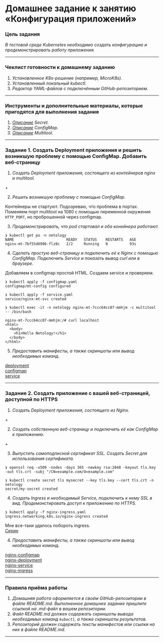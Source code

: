 # Домашнее задание к занятию «Конфигурация приложений»

### Цель задания

_В тестовой среде Kubernetes необходимо создать конфигурацию и продемонстрировать работу приложения._  

------

### Чеклист готовности к домашнему заданию

1. _Установленное K8s-решение (например, MicroK8s)._  
2. _Установленный локальный kubectl._  
3. _Редактор YAML-файлов с подключённым GitHub-репозиторием._  

------

### Инструменты и дополнительные материалы, которые пригодятся для выполнения задания

1. _[Описание](https://kubernetes.io/docs/concepts/configuration/secret/) Secret._  
2. _[Описание](https://kubernetes.io/docs/concepts/configuration/configmap/) ConfigMap._  
3. _[Описание](https://github.com/wbitt/Network-MultiTool) Multitool._  

------

### Задание 1. Создать Deployment приложения и решить возникшую проблему с помощью ConfigMap. Добавить веб-страницу

1. _Создать Deployment приложения, состоящего из контейнеров nginx и multitool._  
  
\+
  
2. _Решить возникшую проблему с помощью ConfigMap._  
  
Контейнеры не стартуют. Подозреваю, что проблема в портах. Поменяем порт multitool на 1080 с помощью переменной окружения `HTTP_PORT`, но проброшенной через configmap.

3. _Продемонстрировать, что pod стартовал и оба конейнера работают._  
  
```
❯ kubectl get po -n netology
NAME                        READY   STATUS    RESTARTS   AGE
nginx-mt-7bf55d6996-flz8c   2/2     Running   0          93s
```
  
4. _Сделать простую веб-страницу и подключить её к Nginx с помощью ConfigMap. Подключить Service и показать вывод curl или в браузере._  
  
Добавляем в configmap простой HTML. Создаем service и проверяем.

```
❯ kubectl apply -f configmap.yaml
configmap/mt-config configured

❯ kubectl apply -f service.yaml
service/nginx-mt-svc created

❯ kubectl exec -it -n netology nginx-mt-7ccc64cc87-mmhjm -c multitool -- /bin/bash

nginx-mt-7ccc64cc87-mmhjm:/# curl localhost
<html>
  <body>
    <h1>Hello Netology!</h1>
  </body>
</html>
```
  
5. _Предоставить манифесты, а также скриншоты или вывод необходимых команд._  
  
[deployment](./deployment.yaml)  
[configmap](./configmap.yaml)  
[service](./service.yaml)  

------

### Задание 2. Создать приложение с вашей веб-страницей, доступной по HTTPS 

1. _Создать Deployment приложения, состоящего из Nginx._  
  
\+  

2. _Создать собственную веб-страницу и подключить её как ConfigMap к приложению._  
  
\+  

3. _Выпустить самоподписной сертификат SSL. Создать Secret для использования сертификата._  
  
```
❯ openssl req -x509 -nodes -days 365 -newkey rsa:2048 -keyout tls.key -out tls.crt -subj "/CN=example.com/O=example.com"

❯ kubectl create secret tls mysecret --key tls.key --cert tls.crt -n netology
secret/my-secret created
```

4. _Создать Ingress и необходимый Service, подключить к нему SSL в вид. Продемонстировать доступ к приложению по HTTPS._  
  
```
❯ kubectl apply -f nginx-ingress.yaml
ingress.networking.k8s.io/nginx-ingress created
```

Мне все-таки удалось побороть ingress.  
[Скрин](./images/screen_1.png)

  
4. _Предоставить манифесты, а также скриншоты или вывод необходимых команд._  
  
[nginx-configmap](./nginx-configmap.yaml)  
[nginx-deployment](./nginx-deployment.yaml)  
[nginx-service](./nginx-service.yaml)  
[nginx-ingress](./nginx-ingress.yaml)  

------

### Правила приёма работы

1. _Домашняя работа оформляется в своём GitHub-репозитории в файле README.md. Выполненное домашнее задание пришлите ссылкой на .md-файл в вашем репозитории._  
2. _Файл README.md должен содержать скриншоты вывода необходимых команд `kubectl`, а также скриншоты результатов._  
3. _Репозиторий должен содержать тексты манифестов или ссылки на них в файле README.md._  

------